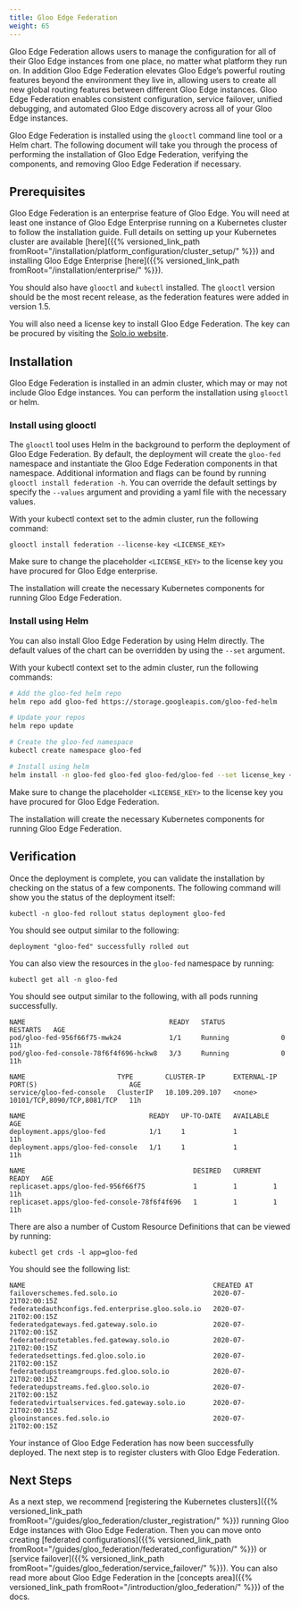```yaml
---
title: Gloo Edge Federation
weight: 65
---
```


Gloo Edge Federation allows users to manage the configuration for all of their Gloo Edge instances from one place, no matter what platform they run on. In addition Gloo Edge Federation elevates Gloo Edge’s powerful routing features beyond the environment they live in, allowing users to create all new global routing features between different Gloo Edge instances. Gloo Edge Federation enables consistent configuration, service failover, unified debugging, and automated Gloo Edge discovery across all of your Gloo Edge instances.

Gloo Edge Federation is installed using the `glooctl` command line tool or a Helm chart. The following document will take you through the process of performing the installation of Gloo Edge Federation, verifying the components, and removing Gloo Edge Federation if necessary.

## Prerequisites

Gloo Edge Federation is an enterprise feature of Gloo Edge. You will need at least one instance of Gloo Edge Enterprise running on a Kubernetes cluster to follow the installation guide. Full details on setting up your Kubernetes cluster are available [here]({{% versioned_link_path fromRoot="/installation/platform_configuration/cluster_setup/" %}}) and installing Gloo Edge Enterprise [here]({{% versioned_link_path fromRoot="/installation/enterprise/" %}}).

You should also have `glooctl` and `kubectl` installed. The `glooctl` version should be the most recent release, as the federation features were added in version 1.5. 

You will also need a license key to install Gloo Edge Federation. The key can be procured by visiting the [Solo.io website](https://solo.io).

## Installation

Gloo Edge Federation is installed in an admin cluster, which may or may not include Gloo Edge instances. You can perform the installation using `glooctl` or helm. 

### Install using glooctl

The `glooctl` tool uses Helm in the background to perform the deployment of Gloo Edge Federation. By default, the deployment will create the `gloo-fed` namespace and instantiate the Gloo Edge Federation components in that namespace. Additional information and flags can be found by running `glooctl install federation -h`. You can override the default settings by specify the `--values` argument and providing a yaml file with the necessary values.

With your kubectl context set to the admin cluster, run the following command:

```
glooctl install federation --license-key <LICENSE_KEY>
```

Make sure to change the placeholder `<LICENSE_KEY>` to the license key you have procured for Gloo Edge enterprise.

The installation will create the necessary Kubernetes components for running Gloo Edge Federation.

### Install using Helm

You can also install Gloo Edge Federation by using Helm directly. The default values of the chart can be overridden by using the `--set` argument.

With your kubectl context set to the admin cluster, run the following commands:

```bash
# Add the gloo-fed helm repo
helm repo add gloo-fed https://storage.googleapis.com/gloo-fed-helm

# Update your repos 
helm repo update

# Create the gloo-fed namespace
kubectl create namespace gloo-fed

# Install using helm
helm install -n gloo-fed gloo-fed gloo-fed/gloo-fed --set license_key <LICENSE_KEY>
```

Make sure to change the placeholder `<LICENSE_KEY>` to the license key you have procured for Gloo Edge Federation.

The installation will create the necessary Kubernetes components for running Gloo Edge Federation.

## Verification

Once the deployment is complete, you can validate the installation by checking on the status of a few components. The following command will show you the status of the deployment itself:

```
kubectl -n gloo-fed rollout status deployment gloo-fed
```

You should see output similar to the following:

```
deployment "gloo-fed" successfully rolled out
```

You can also view the resources in the `gloo-fed` namespace by running:

```
kubectl get all -n gloo-fed
```

You should see output similar to the following, with all pods running successfully.

```
NAME                                    READY   STATUS              RESTARTS   AGE
pod/gloo-fed-956f66f75-mwk24            1/1     Running             0          11h
pod/gloo-fed-console-78f6f4f696-hckw8   3/3     Running             0          11h

NAME                       TYPE        CLUSTER-IP       EXTERNAL-IP   PORT(S)                       AGE
service/gloo-fed-console   ClusterIP   10.109.209.107   <none>        10101/TCP,8090/TCP,8081/TCP   11h

NAME                               READY   UP-TO-DATE   AVAILABLE   AGE
deployment.apps/gloo-fed           1/1     1            1           11h
deployment.apps/gloo-fed-console   1/1     1            1           11h

NAME                                          DESIRED   CURRENT   READY   AGE
replicaset.apps/gloo-fed-956f66f75            1         1         1       11h
replicaset.apps/gloo-fed-console-78f6f4f696   1         1         1       11h
```

There are also a number of Custom Resource Definitions that can be viewed by running:

```
kubectl get crds -l app=gloo-fed
```

You should see the following list:

```
NAME                                               CREATED AT
failoverschemes.fed.solo.io                        2020-07-21T02:00:15Z
federatedauthconfigs.fed.enterprise.gloo.solo.io   2020-07-21T02:00:15Z
federatedgateways.fed.gateway.solo.io              2020-07-21T02:00:15Z
federatedroutetables.fed.gateway.solo.io           2020-07-21T02:00:15Z
federatedsettings.fed.gloo.solo.io                 2020-07-21T02:00:15Z
federatedupstreamgroups.fed.gloo.solo.io           2020-07-21T02:00:15Z
federatedupstreams.fed.gloo.solo.io                2020-07-21T02:00:15Z
federatedvirtualservices.fed.gateway.solo.io       2020-07-21T02:00:15Z
glooinstances.fed.solo.io                          2020-07-21T02:00:15Z
```

Your instance of Gloo Edge Federation has now been successfully deployed. The next step is to register clusters with Gloo Edge Federation.

## Next Steps

As a next step, we recommend [registering the Kubernetes clusters]({{% versioned_link_path fromRoot="/guides/gloo_federation/cluster_registration/" %}}) running Gloo Edge instances with Gloo Edge Federation. Then you can move onto creating [federated configurations]({{% versioned_link_path fromRoot="/guides/gloo_federation/federated_configuration/" %}}) or [service failover]({{% versioned_link_path fromRoot="/guides/gloo_federation/service_failover/" %}}). You can also read more about Gloo Edge Federation in the [concepts area]({{% versioned_link_path fromRoot="/introduction/gloo_federation/" %}}) of the docs.